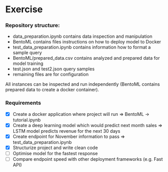 # Exercise

### Repository structure:

- data_preparation.ipynb contains data inspection and manipulation
- BentoML contains files instructions on how to deploy model to Docker
- test_data_preparation.ipynb contains information how to format a sample query
- BentoML/prepared_data.csv contains analyzed and prepared data for model training
- test.json and test2.json query samples
- remaining files are for configuration

All instances can be inspected and run independently (BentoML contains prepared data to create a docker container).

### Requirements

- [x] Create a docker application where project will run => BentoML -> tutorial.ipynb
- [x] Create a deep learning model which would predict next month sales => LSTM model predicts revenue for the next 30 days
- [x] Create endpoint for November information to pass => test_data_preparation.ipynb
- [x] Structurize project and write clean code
- [ ] Optimise model for the fastest response
- [ ] Compare endpoint speed with other deployment frameworks (e.g. Fast API)
